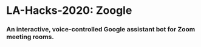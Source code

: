 # LA-Hacks-2020: Zoogle
### An interactive, voice-controlled Google assistant bot for Zoom meeting rooms.
